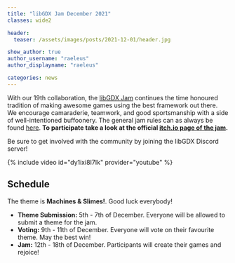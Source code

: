 ```yaml
---
title: "libGDX Jam December 2021"
classes: wide2

header:
  teaser: /assets/images/posts/2021-12-01/header.jpg

show_author: true
author_username: "raeleus"
author_displayname: "raeleus"

categories: news
---
```


With our 19th collaboration, the [libGDX Jam](/community/jams/) continues the time honoured tradition of making awesome games using the best framework out there. We encourage camaraderie, teamwork, and good sportsmanship with a side of well-intentioned buffoonery. The general jam rules can as always be found [here](/community/jams/#rules). **To participate take a look at the official [itch.io page of the jam](https://itch.io/jam/libgdx-jam-19).**

Be sure to get involved with the community by joining the libGDX Discord server!

{% include video id="dy1ixi8I7Ik" provider="youtube" %}

## Schedule
<!--_The theme is yet to be determined._-->
The theme is **Machines & Slimes!**. Good luck everybody!

- **Theme Submission:** 5th - 7th of December. Everyone will be allowed to submit a theme for the jam.
- **Voting:** 9th - 11th of December.  Everyone will vote on their favourite theme. May the best win!
- **Jam:** 12th - 18th of December. Participants will create their games and rejoice!

<!--
## Submissions
The libGDX Jam December 2021 is now over! We hope everyone had a lot of fun and are proud to present the [18 submissions](https://itch.io/jam/libgdx-jam-19/entries).  Don't forget to check out our [live-stream playthrough](https://youtu.be/pWZM0y5wsDI) of all the games.

We'll see you again next year! -->
